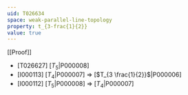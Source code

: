 ```yaml
---
uid: T026634
space: weak-parallel-line-topology
property: t_{3-frac{1}{2}}
value: true
---
```

[[Proof]]

* [T026627] [$T_5$|P000008]
* [I000113] [$T_4$|P000007] => [$T_{3 \frac{1}{2}}$|P000006]
* [I000112] [$T_5$|P000008] => [$T_4$|P000007]

